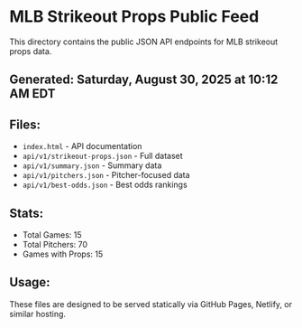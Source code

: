 # MLB Strikeout Props Public Feed

This directory contains the public JSON API endpoints for MLB strikeout props data.

## Generated: Saturday, August 30, 2025 at 10:12 AM EDT

## Files:
- `index.html` - API documentation
- `api/v1/strikeout-props.json` - Full dataset
- `api/v1/summary.json` - Summary data
- `api/v1/pitchers.json` - Pitcher-focused data  
- `api/v1/best-odds.json` - Best odds rankings

## Stats:
- Total Games: 15
- Total Pitchers: 70
- Games with Props: 15

## Usage:
These files are designed to be served statically via GitHub Pages, Netlify, or similar hosting.

